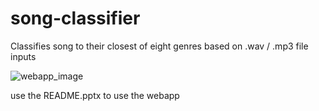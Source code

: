 # song-classifier
Classifies song to their closest of eight genres based on .wav / .mp3 file inputs

![webapp_image](https://user-images.githubusercontent.com/33814854/90926823-de89fd80-e3c1-11ea-9d34-1f92e7b63ff2.png)

use the README.pptx to use the webapp
